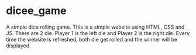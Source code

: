 # dicee_game
A simple dice rolling game.
This is a simple website using HTML, CSS and JS. There are 2 die. Player 1 is the left die and Player 2 is the right die. Every time the website is refreshed, both die get rolled 
and the winner will be displayed.

